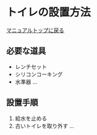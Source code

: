 # トイレの設置方法

[マニュアルトップに戻る](manual.md)

## 必要な道具
- レンチセット
- シリコンコーキング
- 水準器
...

## 設置手順
1. 給水を止める
2. 古いトイレを取り外す
...
